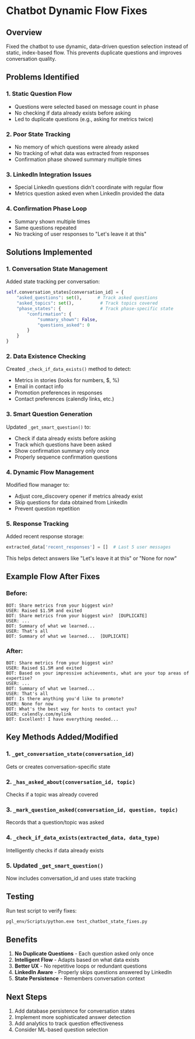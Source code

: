 # Chatbot Dynamic Flow Fixes

## Overview
Fixed the chatbot to use dynamic, data-driven question selection instead of static, index-based flow. This prevents duplicate questions and improves conversation quality.

## Problems Identified

### 1. Static Question Flow
- Questions were selected based on message count in phase
- No checking if data already exists before asking
- Led to duplicate questions (e.g., asking for metrics twice)

### 2. Poor State Tracking
- No memory of which questions were already asked
- No tracking of what data was extracted from responses
- Confirmation phase showed summary multiple times

### 3. LinkedIn Integration Issues
- Special LinkedIn questions didn't coordinate with regular flow
- Metrics question asked even when LinkedIn provided the data

### 4. Confirmation Phase Loop
- Summary shown multiple times
- Same questions repeated
- No tracking of user responses to "Let's leave it at this"

## Solutions Implemented

### 1. Conversation State Management
Added state tracking per conversation:
```python
self.conversation_states[conversation_id] = {
    "asked_questions": set(),      # Track asked questions
    "asked_topics": set(),          # Track topics covered
    "phase_states": {               # Track phase-specific state
        "confirmation": {
            "summary_shown": False,
            "questions_asked": 0
        }
    }
}
```

### 2. Data Existence Checking
Created `_check_if_data_exists()` method to detect:
- Metrics in stories (looks for numbers, $, %)
- Email in contact info
- Promotion preferences in responses
- Contact preferences (calendly links, etc.)

### 3. Smart Question Generation
Updated `_get_smart_question()` to:
- Check if data already exists before asking
- Track which questions have been asked
- Show confirmation summary only once
- Properly sequence confirmation questions

### 4. Dynamic Flow Management
Modified flow manager to:
- Adjust core_discovery opener if metrics already exist
- Skip questions for data obtained from LinkedIn
- Prevent question repetition

### 5. Response Tracking
Added recent response storage:
```python
extracted_data['recent_responses'] = []  # Last 5 user messages
```
This helps detect answers like "Let's leave it at this" or "None for now"

## Example Flow After Fixes

### Before:
```
BOT: Share metrics from your biggest win?
USER: Raised $1.5M and exited
BOT: Share metrics from your biggest win?  [DUPLICATE]
USER: ...
BOT: Summary of what we learned...
USER: That's all
BOT: Summary of what we learned...  [DUPLICATE]
```

### After:
```
BOT: Share metrics from your biggest win?
USER: Raised $1.5M and exited
BOT: Based on your impressive achievements, what are your top areas of expertise?
USER: ...
BOT: Summary of what we learned...
USER: That's all
BOT: Is there anything you'd like to promote?
USER: None for now
BOT: What's the best way for hosts to contact you?
USER: calendly.com/mylink
BOT: Excellent! I have everything needed...
```

## Key Methods Added/Modified

### 1. `_get_conversation_state(conversation_id)`
Gets or creates conversation-specific state

### 2. `_has_asked_about(conversation_id, topic)`
Checks if a topic was already covered

### 3. `_mark_question_asked(conversation_id, question, topic)`
Records that a question/topic was asked

### 4. `_check_if_data_exists(extracted_data, data_type)`
Intelligently checks if data already exists

### 5. Updated `_get_smart_question()`
Now includes conversation_id and uses state tracking

## Testing
Run test script to verify fixes:
```bash
pgl_env/Scripts/python.exe test_chatbot_state_fixes.py
```

## Benefits
1. **No Duplicate Questions** - Each question asked only once
2. **Intelligent Flow** - Adapts based on what data exists
3. **Better UX** - No repetitive loops or redundant questions
4. **LinkedIn Aware** - Properly skips questions answered by LinkedIn
5. **State Persistence** - Remembers conversation context

## Next Steps
1. Add database persistence for conversation states
2. Implement more sophisticated answer detection
3. Add analytics to track question effectiveness
4. Consider ML-based question selection